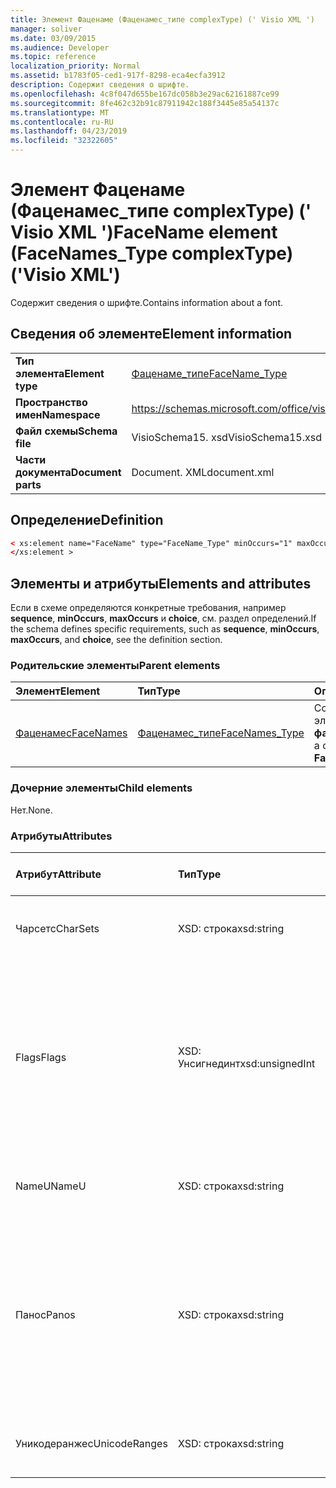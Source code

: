 ```yaml
---
title: Элемент Фаценаме (Фаценамес_типе complexType) (' Visio XML ')
manager: soliver
ms.date: 03/09/2015
ms.audience: Developer
ms.topic: reference
localization_priority: Normal
ms.assetid: b1783f05-ced1-917f-8298-eca4ecfa3912
description: Содержит сведения о шрифте.
ms.openlocfilehash: 4c8f047d655be167dc058b3e29ac62161887ce99
ms.sourcegitcommit: 8fe462c32b91c87911942c188f3445e85a54137c
ms.translationtype: MT
ms.contentlocale: ru-RU
ms.lasthandoff: 04/23/2019
ms.locfileid: "32322605"
---
```

# <a name="facename-element-facenamestype-complextype-visio-xml"></a><span data-ttu-id="41448-103">Элемент Фаценаме (Фаценамес_типе complexType) (' Visio XML ')</span><span class="sxs-lookup"><span data-stu-id="41448-103">FaceName element (FaceNames_Type complexType) ('Visio XML')</span></span>

<span data-ttu-id="41448-104">Содержит сведения о шрифте.</span><span class="sxs-lookup"><span data-stu-id="41448-104">Contains information about a font.</span></span>
  
## <a name="element-information"></a><span data-ttu-id="41448-105">Сведения об элементе</span><span class="sxs-lookup"><span data-stu-id="41448-105">Element information</span></span>

|||
|:-----|:-----|
|<span data-ttu-id="41448-106">**Тип элемента**</span><span class="sxs-lookup"><span data-stu-id="41448-106">**Element type**</span></span> <br/> |[<span data-ttu-id="41448-107">Фаценаме_типе</span><span class="sxs-lookup"><span data-stu-id="41448-107">FaceName_Type</span></span>](facename_type-complextypevisio-xml.md) <br/> |
|<span data-ttu-id="41448-108">**Пространство имен**</span><span class="sxs-lookup"><span data-stu-id="41448-108">**Namespace**</span></span> <br/> |https://schemas.microsoft.com/office/visio/2012/main  <br/> |
|<span data-ttu-id="41448-109">**Файл схемы**</span><span class="sxs-lookup"><span data-stu-id="41448-109">**Schema file**</span></span> <br/> |<span data-ttu-id="41448-110">VisioSchema15. xsd</span><span class="sxs-lookup"><span data-stu-id="41448-110">VisioSchema15.xsd</span></span>  <br/> |
|<span data-ttu-id="41448-111">**Части документа**</span><span class="sxs-lookup"><span data-stu-id="41448-111">**Document parts**</span></span> <br/> |<span data-ttu-id="41448-112">Document. XML</span><span class="sxs-lookup"><span data-stu-id="41448-112">document.xml</span></span>  <br/> |
   
## <a name="definition"></a><span data-ttu-id="41448-113">Определение</span><span class="sxs-lookup"><span data-stu-id="41448-113">Definition</span></span>

```XML
< xs:element name="FaceName" type="FaceName_Type" minOccurs="1" maxOccurs="unbounded" >
</xs:element > 
```

## <a name="elements-and-attributes"></a><span data-ttu-id="41448-114">Элементы и атрибуты</span><span class="sxs-lookup"><span data-stu-id="41448-114">Elements and attributes</span></span>

<span data-ttu-id="41448-115">Если в схеме определяются конкретные требования, например **sequence**, **minOccurs**, **maxOccurs** и **choice**, см. раздел определений.</span><span class="sxs-lookup"><span data-stu-id="41448-115">If the schema defines specific requirements, such as **sequence**, **minOccurs**, **maxOccurs**, and **choice**, see the definition section.</span></span> 
  
### <a name="parent-elements"></a><span data-ttu-id="41448-116">Родительские элементы</span><span class="sxs-lookup"><span data-stu-id="41448-116">Parent elements</span></span>

|<span data-ttu-id="41448-117">**Элемент**</span><span class="sxs-lookup"><span data-stu-id="41448-117">**Element**</span></span>|<span data-ttu-id="41448-118">**Тип**</span><span class="sxs-lookup"><span data-stu-id="41448-118">**Type**</span></span>|<span data-ttu-id="41448-119">**Описание**</span><span class="sxs-lookup"><span data-stu-id="41448-119">**Description**</span></span>|
|:-----|:-----|:-----|
|[<span data-ttu-id="41448-120">Фаценамес</span><span class="sxs-lookup"><span data-stu-id="41448-120">FaceNames</span></span>](facenames-element-visiodocument_type-complextypevisio-xml.md) <br/> |[<span data-ttu-id="41448-121">Фаценамес_типе</span><span class="sxs-lookup"><span data-stu-id="41448-121">FaceNames_Type</span></span>](facenames_type-complextypevisio-xml.md) <br/> |<span data-ttu-id="41448-122">Содержит коллекцию элементов **фаценаме** .</span><span class="sxs-lookup"><span data-stu-id="41448-122">Contains a collection of **FaceName** elements.</span></span>  <br/> |
   
### <a name="child-elements"></a><span data-ttu-id="41448-123">Дочерние элементы</span><span class="sxs-lookup"><span data-stu-id="41448-123">Child elements</span></span>

<span data-ttu-id="41448-124">Нет.</span><span class="sxs-lookup"><span data-stu-id="41448-124">None.</span></span>
  
### <a name="attributes"></a><span data-ttu-id="41448-125">Атрибуты</span><span class="sxs-lookup"><span data-stu-id="41448-125">Attributes</span></span>

|<span data-ttu-id="41448-126">**Атрибут**</span><span class="sxs-lookup"><span data-stu-id="41448-126">**Attribute**</span></span>|<span data-ttu-id="41448-127">**Тип**</span><span class="sxs-lookup"><span data-stu-id="41448-127">**Type**</span></span>|<span data-ttu-id="41448-128">**Обязательный**</span><span class="sxs-lookup"><span data-stu-id="41448-128">**Required**</span></span>|<span data-ttu-id="41448-129">**Описание**</span><span class="sxs-lookup"><span data-stu-id="41448-129">**Description**</span></span>|<span data-ttu-id="41448-130">**Возможные значения**</span><span class="sxs-lookup"><span data-stu-id="41448-130">**Possible values**</span></span>|
|:-----|:-----|:-----|:-----|:-----|
|<span data-ttu-id="41448-131">Чарсетс</span><span class="sxs-lookup"><span data-stu-id="41448-131">CharSets</span></span>  <br/> |<span data-ttu-id="41448-132">XSD: строка</span><span class="sxs-lookup"><span data-stu-id="41448-132">xsd:string</span></span>  <br/> |<span data-ttu-id="41448-133">необязательный</span><span class="sxs-lookup"><span data-stu-id="41448-133">optional</span></span>  <br/> |<span data-ttu-id="41448-134">Поддерживаемые кодировки шрифта.</span><span class="sxs-lookup"><span data-stu-id="41448-134">The supported character sets of the font.</span></span>  <br/> |<span data-ttu-id="41448-135">Значения типа String: XSD.</span><span class="sxs-lookup"><span data-stu-id="41448-135">Values of the xsd:string type.</span></span>  <br/> |
|<span data-ttu-id="41448-136">Flags</span><span class="sxs-lookup"><span data-stu-id="41448-136">Flags</span></span>  <br/> |<span data-ttu-id="41448-137">XSD: Унсигнединт</span><span class="sxs-lookup"><span data-stu-id="41448-137">xsd:unsignedInt</span></span>  <br/> |<span data-ttu-id="41448-138">необязательный</span><span class="sxs-lookup"><span data-stu-id="41448-138">optional</span></span>  <br/> |<span data-ttu-id="41448-139">Флаги, указывающие на следующие значения: отсутствующий шрифт, используемый по умолчанию шрифт, азиатский шрифт, сложный шрифт, вертикальный шрифт и тип шрифта.</span><span class="sxs-lookup"><span data-stu-id="41448-139">Flags that indicate the following: missing font, default font, asian font, complex font, vertical font, and font type.</span></span>  <br/> |<span data-ttu-id="41448-140">Значения типа XSD: Унсигнединт.</span><span class="sxs-lookup"><span data-stu-id="41448-140">Values of the xsd:unsignedInt type.</span></span>  <br/> |
|<span data-ttu-id="41448-141">NameU</span><span class="sxs-lookup"><span data-stu-id="41448-141">NameU</span></span>  <br/> |<span data-ttu-id="41448-142">XSD: строка</span><span class="sxs-lookup"><span data-stu-id="41448-142">xsd:string</span></span>  <br/> |<span data-ttu-id="41448-143">Обязательный</span><span class="sxs-lookup"><span data-stu-id="41448-143">required</span></span>  <br/> |<span data-ttu-id="41448-144">Имя шрифта в виде строки Юникода UTF – 16.</span><span class="sxs-lookup"><span data-stu-id="41448-144">The name of the font as a UTF-16 Unicode string.</span></span>  <br/> ||
|<span data-ttu-id="41448-145">Панос</span><span class="sxs-lookup"><span data-stu-id="41448-145">Panos</span></span>  <br/> |<span data-ttu-id="41448-146">XSD: строка</span><span class="sxs-lookup"><span data-stu-id="41448-146">xsd:string</span></span>  <br/> |<span data-ttu-id="41448-147">необязательный</span><span class="sxs-lookup"><span data-stu-id="41448-147">optional</span></span>  <br/> |<span data-ttu-id="41448-148">Подпись паносе для шрифта.</span><span class="sxs-lookup"><span data-stu-id="41448-148">The panose signature for the font.</span></span> <span data-ttu-id="41448-149">Паносе — это система классификации для гарнитур, которые классифицируются на основе их визуальных характеристик.</span><span class="sxs-lookup"><span data-stu-id="41448-149">Panose is a classification system for typefaces that categorizes them based upon their visual characteristics.</span></span>  <br/> |<span data-ttu-id="41448-150">Значения типа String: XSD.</span><span class="sxs-lookup"><span data-stu-id="41448-150">Values of the xsd:string type.</span></span>  <br/> |
|<span data-ttu-id="41448-151">Уникодеранжес</span><span class="sxs-lookup"><span data-stu-id="41448-151">UnicodeRanges</span></span>  <br/> |<span data-ttu-id="41448-152">XSD: строка</span><span class="sxs-lookup"><span data-stu-id="41448-152">xsd:string</span></span>  <br/> |<span data-ttu-id="41448-153">необязательный</span><span class="sxs-lookup"><span data-stu-id="41448-153">optional</span></span>  <br/> |<span data-ttu-id="41448-154">Поддерживаемые диапазоны Юникода для шрифта.</span><span class="sxs-lookup"><span data-stu-id="41448-154">The supported Unicode ranges of the font.</span></span>  <br/> |<span data-ttu-id="41448-155">Значения типа String: XSD.</span><span class="sxs-lookup"><span data-stu-id="41448-155">Values of the xsd:string type.</span></span>  <br/> |
   

